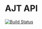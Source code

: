 # AJT API

[![Build Status](https://dev.azure.com/ajtatum/ajtapi/_apis/build/status/AJT%20API%20Core%20Build?branchName=master)](https://dev.azure.com/ajtatum/ajtapi/_build/latest?definitionId=19&branchName=master)
